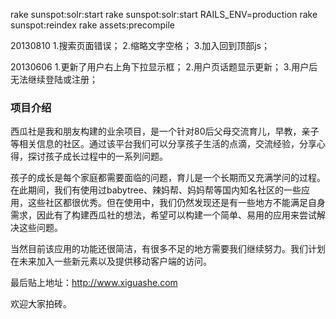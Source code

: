<!-- markdown:http://toopay.github.io/bootstrap-markdown/ -->

rake sunspot:solr:start 
rake sunspot:solr:start RAILS_ENV=production
rake sunspot:reindex
rake assets:precompile

20130810
1.搜索页面错误；
2.缩略文字空格；
3.加入回到顶部js；

20130606
1.更新了用户右上角下拉显示框；
2.用户页话题显示更新；
3.用户后无法继续登陆或注册；


### 项目介绍
西瓜社是我和朋友构建的业余项目，是一个针对80后父母交流育儿，早教，亲子等相关信息的社区。通过该平台我们可以分享孩子生活的点滴，交流经验，分享心得，探讨孩子成长过程中的一系列问题。

孩子的成长是每个家庭都需要面临的问题，育儿是一个长期而又充满学问的过程。在此期间，我们有使用过babytree、辣妈帮、妈妈帮等国内知名社区的一些应用，这些社区都很优秀。但在使用中，我们仍然发现还是有一些地方不能满足自身需求，因此有了构建西瓜社的想法，希望可以构建一个简单、易用的应用来尝试解决这些问题。

当然目前该应用的功能还很简洁，有很多不足的地方需要我们继续努力。我们计划在未来加入一些新元素以及提供移动客户端的访问。

最后贴上地址：http://www.xiguashe.com

欢迎大家拍砖。



